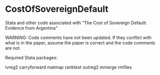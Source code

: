 # CostOfSovereignDefault
Stata and other code associated with "The Cost of Sovereign Default: Evidence from Argentina"

WARNING: Code comments have not been updated. If they conflict with what is in the paper,
assume the paper is correct and the code comments are not.

Required Stata packages:

ivreg2
carryforward
matmap
ranktest
outreg2
mmerge
rmfiles

